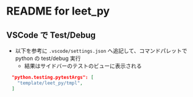# README for leet_py

## VSCode で Test/Debug

- 以下を参考に `.vscode/settings.json` へ追記して、コマンドパレットで python の test/debug 実行
  - 結果はサイドバーのテストのビューに表示される

```json
  "python.testing.pytestArgs": [
    "template/leet_py/tmpl",
  ]
```
